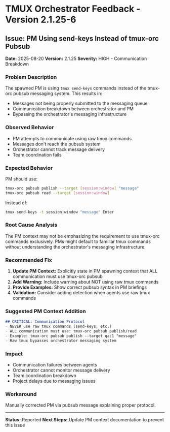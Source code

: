 # TMUX Orchestrator Feedback - Version 2.1.25-6

## Issue: PM Using send-keys Instead of tmux-orc Pubsub

**Date:** 2025-08-20
**Version:** 2.1.25
**Severity:** HIGH - Communication Breakdown

### Problem Description

The spawned PM is using `tmux send-keys` commands instead of the tmux-orc pubsub messaging system. This results in:

- Messages not being properly submitted to the messaging queue
- Communication breakdown between orchestrator and PM
- Bypassing the orchestrator's messaging infrastructure

### Observed Behavior

- PM attempts to communicate using raw tmux commands
- Messages don't reach the pubsub system
- Orchestrator cannot track message delivery
- Team coordination fails

### Expected Behavior

PM should use:

```bash
tmux-orc pubsub publish --target [session:window] "message"
tmux-orc pubsub read --target [session:window]
```

Instead of:

```bash
tmux send-keys -t session:window "message" Enter
```

### Root Cause Analysis

The PM context may not be emphasizing the requirement to use tmux-orc commands exclusively. PMs might default to familiar tmux commands without understanding the orchestrator's messaging infrastructure.

### Recommended Fix

1. **Update PM Context:** Explicitly state in PM spawning context that ALL communication must use tmux-orc pubsub
2. **Add Warning:** Include warning about NOT using raw tmux commands
3. **Provide Examples:** Show correct pubsub syntax in PM briefings
4. **Validation:** Consider adding detection when agents use raw tmux commands

### Suggested PM Context Addition

```markdown
## CRITICAL: Communication Protocol
- NEVER use raw tmux commands (send-keys, etc.)
- ALL communication must use: tmux-orc pubsub publish/read
- Example: tmux-orc pubsub publish --target qa:1 "message"
- Raw tmux bypasses orchestrator messaging system
```

### Impact

- Communication failures between agents
- Orchestrator cannot monitor message delivery
- Team coordination breakdown
- Project delays due to messaging issues

### Workaround

Manually corrected PM via pubsub message explaining proper protocol.

---
**Status:** Reported
**Next Steps:** Update PM context documentation to prevent this issue
